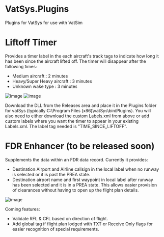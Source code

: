 # VatSys.Plugins
Plugins for VatSys for use with VatSim

# Liftoff Timer
Provides a timer label in the each aircraft's track tags to indicate how long it has been since the aircraft lifted off.
The timer will disappear after the following times:
- Medium aircraft : 2 minutes
- Heavy/Super Heavy aircraft : 3 minutes
- Unknown wake type : 3 minutes

![image](https://user-images.githubusercontent.com/35731217/154901022-4e9aab5f-b8c5-48d2-8357-1ae64a8e3642.png)   ![image](https://user-images.githubusercontent.com/35731217/154906458-038fcd71-69fb-4abc-b5b4-4a5360fdf834.png)


Download the DLL from the Releases area and place it in the Plugins folder for vatSys (typically C:\Program Files (x86)\vatSys\bin\Plugins).
You will also need to either download the custom Labels.xml from above or add custom labels where you want the timer to appear in your existing Labels.xml. The label tag needed is "TIME_SINCE_LIFTOFF".

# FDR Enhancer (to be released soon)
Supplements the data within an FDR data record. Currently it provides:
- Destination Airport and Airline callsign in the local label when no runway is selected or it is past the PREA state.
- Destination airport name and first waypoint in local label after runway has been selected and it is in a PREA state. This allows easier provision of clearances without having to open up the flight plan details.

![image](https://user-images.githubusercontent.com/35731217/154904387-31c59b29-863c-4bd3-a04e-f3a1a2245323.png)

Coming features:
- Validate RFL & CFL based on direction of flight.
- Add global tag if flight plan lodged with TXT or Receive Only flags for easier recognition of special requirements.
